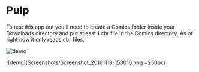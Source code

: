 # Pulp
To test this app out you'll need to create a Comics folder inside your Downloads directory and put atleast 1 cbr file in the Comics directory. 
As of right now it only reads cbr files.

![demo](Screenshots/Nexus_5X_Recording_20161105_1.gif)


![demo](Screenshots/Screenshot_20161118-153016.png =250px)

